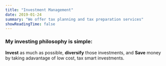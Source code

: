 ```yaml
---
title: "Investment Management"
date: 2019-01-24
summary: "We offer tax planning and tax preparation services"
showReadingTime: false
---
```


### My investing philosophy is simple:
 **Invest** as much as possible, **diversify** those investments, and **Save** money by taking adavantage of low cost, tax smart investments. 